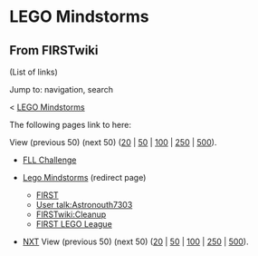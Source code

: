 # LEGO Mindstorms

## From FIRSTwiki

(List of links)

Jump to: navigation, search

< [LEGO Mindstorms](/index.php?title=LEGO_Mindstorms&redirect=no "LEGO
Mindstorms")

The following pages link to here:

View (previous 50) (next 50) ([20](/index.php?title=Special:Whatlinkshere/LEGO_Mindstorms&limit=20&from=0 "Special:Whatlinkshere/LEGO Mindstorms") | [50](/index.php?title=Special:Whatlinkshere/LEGO_Mindstorms&limit=50&from=0 "Special:Whatlinkshere/LEGO Mindstorms") | [100](/index.php?title=Special:Whatlinkshere/LEGO_Mindstorms&limit=100&from=0 "Special:Whatlinkshere/LEGO Mindstorms") | [250](/index.php?title=Special:Whatlinkshere/LEGO_Mindstorms&limit=250&from=0 "Special:Whatlinkshere/LEGO Mindstorms") | [500](/index.php?title=Special:Whatlinkshere/LEGO_Mindstorms&limit=500&from=0 "Special:Whatlinkshere/LEGO Mindstorms")).

- [FLL Challenge](FLL_Challenge "FLL Challenge")
- [Lego Mindstorms](/index.php?title=Lego_Mindstorms&redirect=no "Lego Mindstorms") (redirect page) 

  - [FIRST](first)
  - [User talk:Astronouth7303](User_talk:Astronouth7303 "User talk:Astronouth7303")
  - [FIRSTwiki:Cleanup](FIRSTwiki:Cleanup "FIRSTwiki:Cleanup")
  - [FIRST LEGO League](FIRST_LEGO_League "FIRST LEGO League")

- [NXT](NXT "NXT") View (previous 50) (next 50) ([20](/index.php?title=Special:Whatlinkshere/LEGO_Mindstorms&limit=20&from=0 "Special:Whatlinkshere/LEGO Mindstorms") | [50](/index.php?title=Special:Whatlinkshere/LEGO_Mindstorms&limit=50&from=0 "Special:Whatlinkshere/LEGO Mindstorms") | [100](/index.php?title=Special:Whatlinkshere/LEGO_Mindstorms&limit=100&from=0 "Special:Whatlinkshere/LEGO Mindstorms") | [250](/index.php?title=Special:Whatlinkshere/LEGO_Mindstorms&limit=250&from=0 "Special:Whatlinkshere/LEGO Mindstorms") | [500](/index.php?title=Special:Whatlinkshere/LEGO_Mindstorms&limit=500&from=0 "Special:Whatlinkshere/LEGO Mindstorms")).
